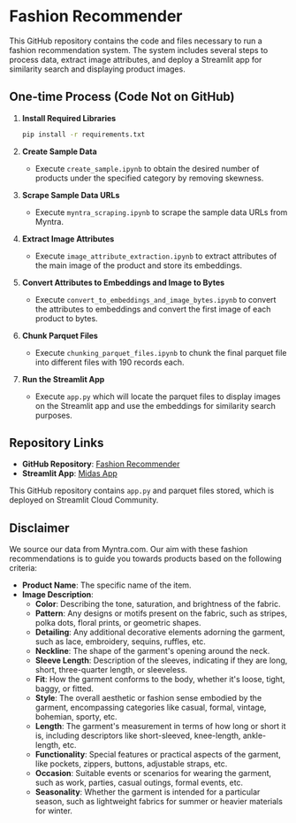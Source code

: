 # Fashion Recommender

This GitHub repository contains the code and files necessary to run a fashion recommendation system. The system includes several steps to process data, extract image attributes, and deploy a Streamlit app for similarity search and displaying product images.

## One-time Process (Code Not on GitHub)

1. **Install Required Libraries**
    ```sh
    pip install -r requirements.txt
    ```

2. **Create Sample Data**
    - Execute `create_sample.ipynb` to obtain the desired number of products under the specified category by removing skewness.

3. **Scrape Sample Data URLs**
    - Execute `myntra_scraping.ipynb` to scrape the sample data URLs from Myntra.

4. **Extract Image Attributes**
    - Execute `image_attribute_extraction.ipynb` to extract attributes of the main image of the product and store its embeddings.

5. **Convert Attributes to Embeddings and Image to Bytes**
    - Execute `convert_to_embeddings_and_image_bytes.ipynb` to convert the attributes to embeddings and convert the first image of each product to bytes.

6. **Chunk Parquet Files**
    - Execute `chunking_parquet_files.ipynb` to chunk the final parquet file into different files with 190 records each.

7. **Run the Streamlit App**
    - Execute `app.py` which will locate the parquet files to display images on the Streamlit app and use the embeddings for similarity search purposes.

## Repository Links

- **GitHub Repository**: [Fashion Recommender](https://github.com/sanjana3198/FashionRecommender)
- **Streamlit App**: [Midas App](https://midas-app.streamlit.app/)

This GitHub repository contains `app.py` and parquet files stored, which is deployed on Streamlit Cloud Community.

## Disclaimer

We source our data from Myntra.com. Our aim with these fashion recommendations is to guide you towards products based on the following criteria:

- **Product Name**: The specific name of the item.
- **Image Description**:
  - **Color**: Describing the tone, saturation, and brightness of the fabric.
  - **Pattern**: Any designs or motifs present on the fabric, such as stripes, polka dots, floral prints, or geometric shapes.
  - **Detailing**: Any additional decorative elements adorning the garment, such as lace, embroidery, sequins, ruffles, etc.
  - **Neckline**: The shape of the garment's opening around the neck.
  - **Sleeve Length**: Description of the sleeves, indicating if they are long, short, three-quarter length, or sleeveless.
  - **Fit**: How the garment conforms to the body, whether it's loose, tight, baggy, or fitted.
  - **Style**: The overall aesthetic or fashion sense embodied by the garment, encompassing categories like casual, formal, vintage, bohemian, sporty, etc.
  - **Length**: The garment's measurement in terms of how long or short it is, including descriptors like short-sleeved, knee-length, ankle-length, etc.
  - **Functionality**: Special features or practical aspects of the garment, like pockets, zippers, buttons, adjustable straps, etc.
  - **Occasion**: Suitable events or scenarios for wearing the garment, such as work, parties, casual outings, formal events, etc.
  - **Seasonality**: Whether the garment is intended for a particular season, such as lightweight fabrics for summer or heavier materials for winter.
